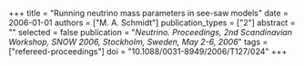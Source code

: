 +++
title = "Running neutrino mass parameters in see-saw models"
date = 2006-01-01
authors = ["M. A. Schmidt"]
publication_types = ["2"]
abstract = ""
selected = false
publication = "*Neutrino. Proceedings, 2nd Scandinavian Workshop, SNOW 2006, Stockholm, Sweden, May 2-6, 2006*"
tags = ["refereed-proceedings"]
doi = "10.1088/0031-8949/2006/T127/024"
+++

